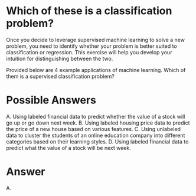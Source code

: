 # Which of these is a classification problem?
Once you decide to leverage supervised machine learning to solve a new problem, you need to identify whether your problem is better suited to classification or regression. This exercise will help you develop your intuition for distinguishing between the two.

Provided below are 4 example applications of machine learning. Which of them is a supervised classification problem?

# Possible Answers

A. Using labeled financial data to predict whether the value of a stock will go up or go down next week.
B. Using labeled housing price data to predict the price of a new house based on various features.
C. Using unlabeled data to cluster the students of an online education company into different categories based on their learning styles.
D. Using labeled financial data to predict what the value of a stock will be next week.

# Answer
A.
